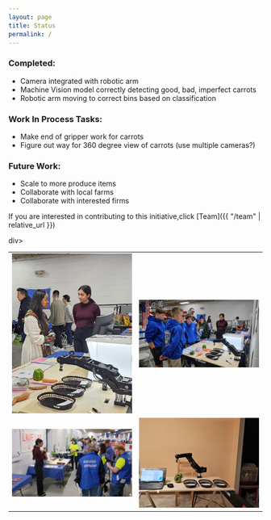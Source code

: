 ```yaml
---
layout: page
title: Status
permalink: /
---
```


### Completed:
- Camera integrated with robotic arm
- Machine Vision model correctly detecting good, bad, imperfect carrots
- Robotic arm moving to correct bins based on classification

### Work In Process Tasks:
- Make end of gripper work for carrots
- Figure out way for 360 degree view of carrots (use multiple cameras?)

### Future Work:
- Scale to more produce items
- Collaborate with local farms
- Collaborate with interested firms


If you are interested in contributing to this initiative,click [Team]({{ "/team" | relative_url }})

<!-- New 2x2 Image Grid Section -->
div>
    <table>
        <tr>
            <td><img src="assets/images/Dorna-1.jpg" alt="Dorna 1" width="400"></td>
            <td><img src="assets/images/Dorna-2.jpg" alt="Dorna 2" width="400"></td>
        </tr>
        <tr>
            <td><img src="assets/images/Dorna-3.jpg" alt="Dorna 3" width="400"></td>
            <td><img src="assets/images/Dorna-4.jpg" alt="Dorna 4" width="400"></td>
        </tr>
    </table>
</div>
